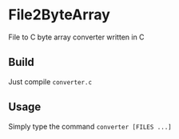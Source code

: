 # File2ByteArray
File to C byte array converter written in C

## Build

Just compile `converter.c`

## Usage

Simply type the command `converter [FILES ...]`
